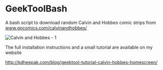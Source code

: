 GeekToolBash
============

A bash script to download random Calvin and Hobbes comic strips from www.gocomics.com/calvinandhobbes/


![Calvin and Hobbes - 1](https://lh4.googleusercontent.com/TZkEbkEUgfXVhtL3XNgQ8tYNuaO_WF_WhgtuN0nYGJEx=s0)

The full installation instructions and a small tutorial are available on my website

http://kdheepak.com/blog/geektool-tutorial-calvin-hobbes-homescreen/
